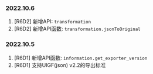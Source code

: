 ### 2022.10.6

1. [R6D2] 新增API: `transformation`
2. [R6D2] 新增API函数: `transformation.jsonToOriginal`

### 2022.10.5

1. [R6D1] 新增API函数: `information.get_exporter_version`
2. [R6D1] 支持UIGF(json) v2.2的导出标准